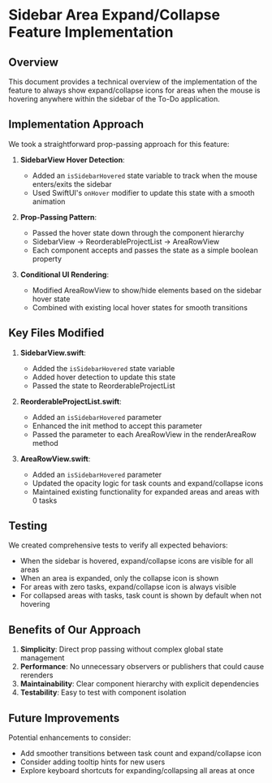 # Sidebar Area Expand/Collapse Feature Implementation

## Overview

This document provides a technical overview of the implementation of the feature to always show expand/collapse icons for areas when the mouse is hovering anywhere within the sidebar of the To-Do application.

## Implementation Approach

We took a straightforward prop-passing approach for this feature:

1. **SidebarView Hover Detection**:
   - Added an `isSidebarHovered` state variable to track when the mouse enters/exits the sidebar
   - Used SwiftUI's `onHover` modifier to update this state with a smooth animation
   
2. **Prop-Passing Pattern**:
   - Passed the hover state down through the component hierarchy
   - SidebarView → ReorderableProjectList → AreaRowView
   - Each component accepts and passes the state as a simple boolean property
   
3. **Conditional UI Rendering**:
   - Modified AreaRowView to show/hide elements based on the sidebar hover state
   - Combined with existing local hover states for smooth transitions

## Key Files Modified

1. **SidebarView.swift**:
   - Added the `isSidebarHovered` state variable
   - Added hover detection to update this state
   - Passed the state to ReorderableProjectList

2. **ReorderableProjectList.swift**:
   - Added an `isSidebarHovered` parameter
   - Enhanced the init method to accept this parameter
   - Passed the parameter to each AreaRowView in the renderAreaRow method

3. **AreaRowView.swift**:
   - Added an `isSidebarHovered` parameter 
   - Updated the opacity logic for task counts and expand/collapse icons
   - Maintained existing functionality for expanded areas and areas with 0 tasks

## Testing

We created comprehensive tests to verify all expected behaviors:

- When the sidebar is hovered, expand/collapse icons are visible for all areas
- When an area is expanded, only the collapse icon is shown
- For areas with zero tasks, expand/collapse icon is always visible
- For collapsed areas with tasks, task count is shown by default when not hovering

## Benefits of Our Approach

1. **Simplicity**: Direct prop passing without complex global state management
2. **Performance**: No unnecessary observers or publishers that could cause rerenders
3. **Maintainability**: Clear component hierarchy with explicit dependencies
4. **Testability**: Easy to test with component isolation

## Future Improvements

Potential enhancements to consider:

- Add smoother transitions between task count and expand/collapse icon
- Consider adding tooltip hints for new users
- Explore keyboard shortcuts for expanding/collapsing all areas at once
